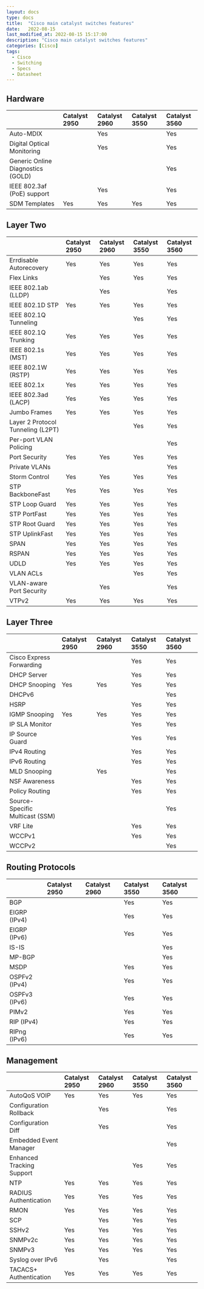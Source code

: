 ```yaml
---
layout: docs
type: docs
title:  "Cisco main catalyst switches features"
date:   2022-08-15
last_modified_at: 2022-08-15 15:17:00
description: "Cisco main catalyst switches features"
categories: [Cisco]
tags:
  - Cisco
  - Switching
  - Specs
  - Datasheet
---
```


## Hardware

|   |Catalyst 2950|Catalyst 2960|Catalyst 3550|Catalyst 3560|
|:---|:---|:---|:---|:---|
|Auto-MDIX                          |   |Yes|   |Yes|
|Digital Optical Monitoring         |   |Yes|   |Yes|
|Generic Online Diagnostics (GOLD)  |   |   |   |Yes|
|IEEE 802.3af (PoE) support	        |   |Yes|   |Yes|
|SDM Templates                      |Yes|Yes|Yes|Yes|

## Layer Two

|   |Catalyst 2950|Catalyst 2960|Catalyst 3550|Catalyst 3560|
|:---|:---|:---|:---|:---|
|Errdisable Autorecovery            |Yes|Yes|Yes|Yes|
|Flex Links                         |   |Yes|Yes|Yes|
|IEEE 802.1ab (LLDP)                |   |Yes|   |Yes|
|IEEE 802.1D STP                    |Yes|Yes|Yes|Yes|
|IEEE 802.1Q Tunneling              |   |   |Yes|Yes|
|IEEE 802.1Q Trunking               |Yes|Yes|Yes|Yes|
|IEEE 802.1s (MST)                  |Yes|Yes|Yes|Yes|
|IEEE 802.1W (RSTP)                 |Yes|Yes|Yes|Yes|
|IEEE 802.1x                        |Yes|Yes|Yes|Yes|
|IEEE 802.3ad (LACP)                |Yes|Yes|Yes|Yes|
|Jumbo Frames                       |Yes|Yes|Yes|Yes|
|Layer 2 Protocol Tunneling (L2PT)  |   |   |Yes|Yes|
|Per-port VLAN Policing	            |   |   |   |Yes|
|Port Security	                    |Yes|Yes|Yes|Yes|
|Private VLANs	                    |   |   |   |Yes|
|Storm Control	                    |Yes|Yes|Yes|Yes|
|STP BackboneFast                   |Yes|Yes|Yes|Yes|
|STP Loop Guard	                    |Yes|Yes|Yes|Yes|
|STP PortFast                       |Yes|Yes|Yes|Yes|
|STP Root Guard	                    |Yes|Yes|Yes|Yes|
|STP UplinkFast	                    |Yes|Yes|Yes|Yes|
|SPAN	                            |Yes|Yes|Yes|Yes|
|RSPAN	                            |Yes|Yes|Yes|Yes|
|UDLD	                            |Yes|Yes|Yes|Yes|
|VLAN ACLs	                        |   |   |Yes|Yes|
|VLAN-aware Port Security           |   |Yes|   |Yes|
|VTPv2	                            |Yes|Yes|Yes|Yes|

## Layer Three

|   |Catalyst 2950|Catalyst 2960|Catalyst 3550|Catalyst 3560|
|:---|:---|:---|:---|:---|
|Cisco Express Forwarding           |   |   |Yes|Yes|
|DHCP Server                        |   |   |Yes|Yes|
|DHCP Snooping                      |Yes|Yes|Yes|Yes|
|DHCPv6                             |   |   |   |Yes|
|HSRP                               |   |   |Yes|Yes|
|IGMP Snooping                      |Yes|Yes|Yes|Yes|
|IP SLA Monitor                     |   |   |Yes|Yes|
|IP Source Guard                    |   |   |Yes|Yes|
|IPv4 Routing                       |   |   |Yes|Yes|
|IPv6 Routing                       |   |   |Yes|Yes|
|MLD Snooping                       |   |Yes|   |Yes|
|NSF Awareness                      |   |   |Yes|Yes|
|Policy Routing                     |   |   |Yes|Yes|
|Source-Specific Multicast (SSM)    |   |   |   |Yes|
|VRF Lite                           |   |   |Yes|Yes|
|WCCPv1                             |   |   |Yes|Yes|
|WCCPv2                             |   |   |   |Yes|

## Routing Protocols

|   |Catalyst 2950|Catalyst 2960|Catalyst 3550|Catalyst 3560|
|:---|:---|:---|:---|:---|
|BGP            |   |   |Yes|Yes|
|EIGRP (IPv4)   |   |   |Yes|Yes|
|EIGRP (IPv6)   |   |   |Yes|Yes|
|IS-IS          |   |   |   |Yes|
|MP-BGP         |   |   |   |Yes|
|MSDP           |   |   |Yes|Yes|
|OSPFv2 (IPv4)  |   |   |Yes|Yes|
|OSPFv3 (IPv6)  |   |   |Yes|Yes|
|PIMv2          |   |   |Yes|Yes|
|RIP (IPv4)     |   |   |Yes|Yes|
|RIPng (IPv6)   |   |   |Yes|Yes|

## Management

|   |Catalyst 2950|Catalyst 2960|Catalyst 3550|Catalyst 3560|
|:---|:---|:---|:---|:---|
|AutoQoS VOIP               |Yes|Yes|Yes|Yes|
|Configuration Rollback     |   |Yes|   |Yes|
|Configuration Diff         |   |Yes|   |Yes|
|Embedded Event Manager     |   |   |   |Yes|
|Enhanced Tracking Support  |   |   |Yes|Yes|
|NTP                        |Yes|Yes|Yes|Yes|
|RADIUS Authentication      |Yes|Yes|Yes|Yes|
|RMON                       |Yes|Yes|Yes|Yes|
|SCP                        |   |Yes|Yes|Yes|
|SSHv2                      |Yes|Yes|Yes|Yes|
|SNMPv2c                    |Yes|Yes|Yes|Yes|
|SNMPv3                     |Yes|Yes|Yes|Yes|
|Syslog over IPv6           |   |Yes|   |Yes|
|TACACS+ Authentication     |Yes|Yes|Yes|Yes|